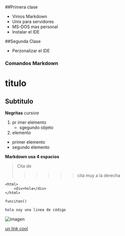 ##Primera clase

- Vimos Markdown
- Unix para servidores
- MS-DOS mas personal
- Instalar el IDE

##Segunda Clase

- Perzonalizar el IDE

### Comandos Markdown

# titulo
## Subtitulo
**Negritas**
*cursiva*

1. pr imer elemento
	- sgegundo objeto
2. elemento

- primer elemento
- segundo elemento

**Markdown usa 4 espacios**
>Cita de
>>>>>>cita muy a la derecha


~~~
<html>
	<div>hola</div>
</html>
~~~

`funciton()`

```html
hola soy una linea de código
```


![imagen](https://upload.wikimedia.org/wikipedia/en/a/a9/Defence_signals_directorate_logo.png)

[un link cool](www.google.com)
